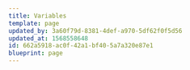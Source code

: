 ```yaml
---
title: Variables
template: page
updated_by: 3a60f79d-8381-4def-a970-5df62f0f5d56
updated_at: 1568558648
id: 662a5918-ac0f-42a1-bf40-5a7a320e87e1
blueprint: page
---
```

